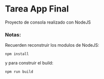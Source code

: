 # Tarea App Final
Proyecto de consola realizado con NodeJS

### Notas:

Recuerden reconstruir los modulos de NodeJS:

```
npm install
```
 y para construir el build:
 ```
 npm run build
 ```
